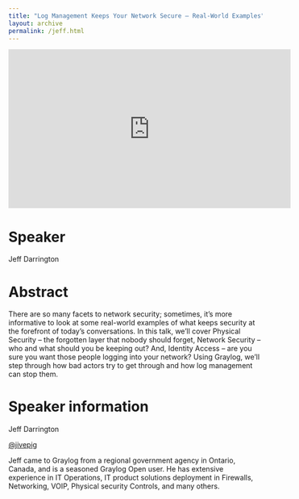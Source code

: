 ```yaml
---
title: "Log Management Keeps Your Network Secure – Real-World Examples"
layout: archive
permalink: /jeff.html
---
```


<iframe width="560" height="315" src="https://www.youtube.com/embed/57WkWLoJQ4U" title="YouTube video player" frameborder="0" allow="accelerometer; autoplay; clipboard-write; encrypted-media; gyroscope; picture-in-picture" allowfullscreen></iframe>

# Speaker

Jeff Darrington

# Abstract

There are so many facets to network security; sometimes, it’s more informative to look at some real-world examples of what keeps security at the forefront of today’s conversations. In this talk, we’ll cover Physical Security – the forgotten layer that nobody should forget, Network Security – who and what should you be keeping out? And, Identity Access – are you sure you want those people logging into your network? Using Graylog, we’ll step through how bad actors try to get through and how log management can stop them.

# Speaker information

Jeff Darrington

[@jivepig](https://twitter.com/jivepig)

Jeff came to Graylog from a regional government agency in Ontario, Canada, and is a seasoned Graylog Open user. He has extensive experience in IT Operations, IT product solutions deployment in Firewalls, Networking, VOIP, Physical security Controls, and many others.
